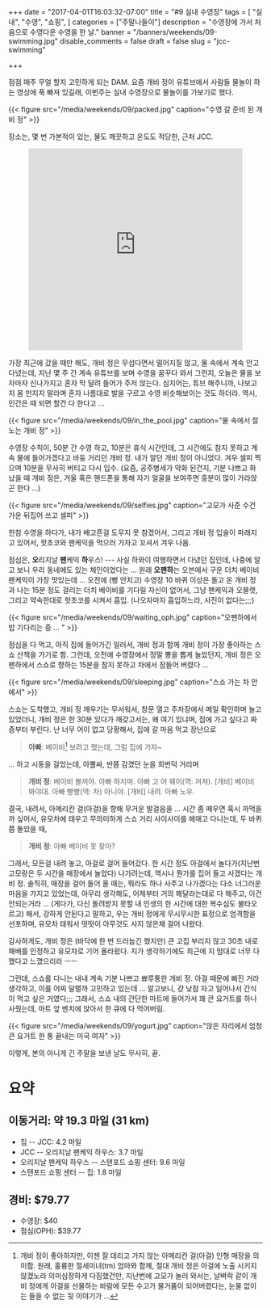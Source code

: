 +++
date = "2017-04-01T16:03:32-07:00"
title = "#9 실내 수영장"
tags = [
    "실내",
    "수영",
    "쇼핑",
]
categories = ["주말나들이"]
description = "수영장에 가서 처음으로 수영다운 수영을 한 날."
banner = "/banners/weekends/09-swimming.jpg"
disable_comments = false
draft = false
slug = "jcc-swimming"

+++

점점 매주 무얼 할지 고민하게 되는 DAM. 요즘 개비 정이 유튜브에서 사람들
물놀이 하는 영상에 푹 빠져 있길래, 이번주는 실내 수영장으로 물놀이를 가보기로
했다.

{{< figure
  src="/media/weekends/09/packed.jpg"
  caption="수영 갈 준비 된 개비 정" >}}

장소는, 몇 번 가본적이 있는, 물도 깨끗하고 온도도 적당한, 근처 JCC.

<figure>
<iframe
src="https://www.google.com/maps/embed?pb=!1m18!1m12!1m3!1d3168.5682548437635!2d-122.10561778432299!3d37.42367854005363!2m3!1f0!2f0!3f0!3m2!1i1024!2i768!4f13.1!3m3!1m2!1s0x808fba1483e9561d%3A0xa1cfb5f1cbc782f5!2sOshman+Family+JCC!5e0!3m2!1sen!2sus!4v1491103829326" width="100%" height="400" frameborder="0" style="border:0" allowfullscreen></iframe>
</figure>

가장 최근에 갔을 때만 해도, 개비 정은 무섭다면서 떨어지질 않고, 물 속에서 계속
안고 다녔는데, 지난 몇 주 간 계속 유튜브를 보며 수영을 꿈꾸다 와서 그런지,
오늘은 물을 보자마자 신나가지고 혼자 막 달려 들어가 주저 앉는다.
심지어는, 튜브 해주니까, 나보고 지 몸 만지지 말라며 혼자 나름대로 발을 구르고
수영 비슷해보이는 것도 하더라. 역시, 인간은 때 되면 할건 다 한다고 …

{{< figure
  src="/media/weekends/09/in_the_pool.jpg"
  caption="물 속에서 잘 노는 개비 정" >}}

수영장 수칙이, 50분 간 수영 하고, 10분은 휴식 시간인데, 그 시간에도 참지 못하고
계속 물에 들어가겠다고 바둥 거리던 개비 정. 내가 알던 개비 정이 아니었다.
겨우 셀피 찍으며 10분을 무사히 버티고 다시 입수.
(요즘, 공주병세가 악화 된건지, 기분 나쁘고 화났을 때 개비 정은, 거울 혹은
핸드폰을 통해 자기 얼굴을 보여주면 흥분이 많이 가라앉곤 한다 …)

{{< figure
  src="/media/weekends/09/selfies.jpg"
  caption="고모가 사준 수건 가운 뒤집어 쓰고 셀피" >}}

한참 수영을 하다가, 내가 배고픈걸 도무지 못 참겠어서, 그리고 개비 정 입술이
파래지고 있어서, 핫초코와 팬케익을 먹으러 가자고 꼬셔서 겨우 나옴.

점심은, **오**리지날 **팬**케익 **하**우스! --- 사실 하와이 여행하면서 다녔던
집인데, 나중에 알고 보니 우리 동네에도 있는 체인이었다는 …
원래 **오팬하**는 오븐에서 구운 더치 베이비 팬케익이 가장 맛있는데 … 오전에 (뻥
안치고) 수영장 10 바퀴 이상은 돌고 온 개비 정과 나는 15분 정도 걸리는 더치
베이비를 기다릴 자신이 없어서, 그냥 팬케익과 오믈렛, 그리고 약속한대로 핫초코를
시켜서 흡입. (나오자마자 흡입하느라, 사진이 없다는;;;)

{{< figure
  src="/media/weekends/09/waiting_oph.jpg"
  caption="오팬하에서 밥 기다리는 중 … " >}}

점심을 다 먹고, 아직 집에 들어가긴 일러서, 개비 정과 함께 개비 정이 가장
좋아하는 스쇼 산책을 가기로 함. 그런데, 오전에 수영장에서 정말 뽕을 뽑게
놀았던지, 개비 정은 오팬하에서 스쇼로 향하는 15분을 참지 못하고 차에서 잠들어
버렸다 …

{{< figure
  src="/media/weekends/09/sleeping.jpg"
  caption="스쇼 가는 차 안에서" >}}

스쇼는 도착했고, 개비 정 깨우기는 무서워서, 창문 열고 주차장에서 메일 확인하며
놀고 있었더니, 개비 정은 한 30분 있다가 깨갖고서는, 왜 여기 있냐며, 집에 가고
싶다고 짜증부터 부린다. 난 너무 어이 없고 당황해서, 집에 갈 마음 먹고 장난으로

> **아빠**: 베이비[^1] 보려고 했는데, 그럼 집에 가자~

[^1]: 개비 정이 좋아하지만, 이젠 잘 데리고 가지 않는 아메리칸 걸(아걸) 인형 매장을 의미함. 원래, 훌륭한 절세미녀(tm) 엄마와 함께, 절대 개비 정은 아걸에 노출 시키지 않겠노라 의미심장하게 다짐했건만, 지난번에 고모가 놀러 와서는, 날벼락 같이 개비 정에게 아걸을 선물하는 바람에 모든 수고가 물거품이 되어버렸다는, 눈물 없이는 들을 수 없는 뒷 이야기가 …

… 하고 시동을 걸었는데, 아뿔싸, 반쯤 감겼던 눈을 희번덕 거리며

> **개비 정**: 베이비 볼꺼야. 아빠 하지마. 아빠 고 어 웨이(역: 꺼져).
>[개비] 베이비 봐야대. 아빠 빵빵(역: 차) 아니야. [개비] 내려. 아빠 노우.

결국, 내려서, 아메리칸 걸(아걸)을 향해 무거운 발걸음을 …
시간 좀 떼우면 혹시 까먹을까 싶어서, 유모차에 태우고 무의미하게 스쇼 거리
사이사이를 헤매고 다니는데, 두 바퀴쯤 돌았을 때,

> **개비 정**: 아빠 베이비 못 찾아?

그래서, 모든걸 내려 놓고, 아걸로 걸어 들어갔다.
한 시간 정도 아걸에서 놀다가(지난번 고모랑은 두 시간을 매장에서 놀았다)
나가려는데, 역시나 뭔가를 집어 들고 사겠다는 개비 정.
솔직히, 매장을 걸어 들어 올 때는, 뭐라도 하나 사주고 나가겠다는 다소 너그러운
마음을 가지고 있었는데, 아무리 생각해도, 어제부터 거의 해달라는대로 다 해주고,
이건 안되는거라 … (게다가, 다신 돌려받지 못할 내 인생의 한 시간에 대한 복수심도
불타오르고) 해서, 강하게 안된다고 말하고, 우는 개비 정에게 무시무시한 표정으로
엄격함을 선포하며, 유모차 태워서 떳떳이 아무것도 사지 않은채 걸어 나왔다.

감사하게도, 개비 정은 (바닥에 한 번 드러눕긴 했지만) 큰 고집 부리지 않고 30초
내로 패배를 인정하고 유모차로 기어 올라왔다. 지가 생각하기에도 최근에 지 맘대로
너무 다 했다고 느꼈으리라 ㅡㅡ

그런데, 스쇼를 다니는 내내 계속 기분 나쁘고 뾰루퉁한 개비 정. 아걸 때문에 삐진
거라 생각하고, 이를 어찌 달랠까 고민하고 있는데 … 알고보니, 걍 낮잠 자고
일어나서 간식이 먹고 싶은 거였다;;; 그래서, 스쇼 내의 간단한 마트에 들어가서
꽤 큰 요거트를 하나 사줬는데, 마트 앞 벤치에 앉아서 한 큐에 다 먹어버림.

{{< figure
  src="/media/weekends/09/yogurt.jpg"
  caption="앉은 자리에서 엄청 큰 요거트 한 통 끝내는 미국 여자" >}}


이렇게, 본의 아니게 긴 주말을 보낸 날도 무사히, 끝.

# 요약

## 이동거리: 약 19.3 마일 (31 km)

- 집 -- JCC: 4.2 마일
- JCC -- 오리지날 팬케익 하우스: 3.7 마일
- 오리지날 팬케익 하우스 -- 스탠포드 쇼핑 센터: 9.6 마일
- 스탠포드 쇼핑 센터 -- 집: 1.8 마일

## 경비: $79.77

- 수영장: $40
- 점심(OPH): $39.77

